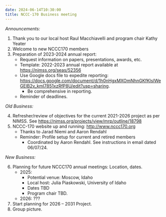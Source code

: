 ```yaml
---
date: 2024-06-14T10:30:00
title: NCCC-170 Business meeting
---
```

*Announcements:*

1. Thank you to our local host Raul Macchiavelli and program chair Kathy Yeater
2. Welcome to new NCCC170 members
3. Preparation of 2023-2024 annual report:
    + Request information on papers, presentations, awards, etc.
    + Template: 2022-2023 annual report available at https://nimss.org/seas/52356
    + Use Google docs file to expedite reporting:
https://docs.google.com/document/d/1h0nHgxMXOmNhnGKfKlsIWeGElB2v_kmI7851xzRfP8U/edit?usp=sharing.
       + Be comprehensive in reporting.
    + Reminder of deadlines.

*Old Business:*

4. Refresher/review of objectives for the current 2021-2026 project as per NIMSS. See https://nimss.org/projects/view/mrp/outline/18798
5. NCCC-170 website up and running: http://www.nccc170.org
    + Thanks to Jarad Niemi and Aaron Rendahl
    + Reminder: Profile setup for current and retired members
        + Coordinated by Aaron Rendahl. See instructions in email dated 06/07/24.
    
*New Business:*

6. Planning for future NCCC170 annual meetings: Location, dates.
   + 2025:
      + Potential venue: Moscow, Idaho
      + Local host: Julia Piaskowski, University of Idaho
      + Dates TBD
      + Program chair TBD.
    + 2026: ???
7. Start planning for 2026 – 2031 Project.
8. Group picture.
